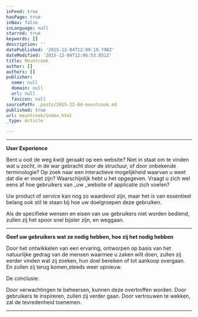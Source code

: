 ```yaml
---
inFeed: true
hasPage: true
inNav: false
inLanguage: null
starred: true
keywords: []
description: ''
datePublished: '2015-12-04T12:09:19.798Z'
dateModified: '2015-12-04T12:06:53.851Z'
title: Mountcook
author: []
authors: []
publisher:
  name: null
  domain: null
  url: null
  favicon: null
sourcePath: _posts/2015-12-04-mountcook.md
published: true
url: mountcook/index.html
_type: Article

---
```

****

**User
Experience**

Bent u ooit de weg kwijt geraakt op een website? Niet in staat om te
vinden wat u zocht, in de war gebracht door de structuur, of door onbekende
terminologie? Op zoek naar een interactieve mogelijkheid waarvan u weet dat die
er moet zijn? Waarschijnlijk hebt u het opgegeven. Vraagt u zich wel eens af
hoe gebruikers van _uw _website of
applicatie zich voelen?

Uw product of service kan nog zo waardevol zijn, maar het is van
essentieel belang ook stil te staan bij hoe uw doelgroepen deze gebruiken.

Als de specifieke wensen en eisen van uw
gebruikers niet worden bediend, zullen zij het spoor snel bijster zijn, en
weggaan.

****

**Geef uw gebruikers wat ze nodig
hebben, hoe zij het nodig hebben**

Door het ontwikkelen van een ervaring, ontworpen op basis van het
natuurlijke gedrag van de mensen waarmee u zaken wilt doen, zullen zij eerder
vinden wat zij zoeken, hun doel bereiken of tot aankoop overgaan. En zullen zij
terug komen,steeds weer opnieuw.

De conclusie:

Door verwachtingen te beheersen, kunnen deze overtroffen worden. Door
gebruikers te inspireren, zullen zij verder gaan. Door vertrouwen te wekken,
zal de tevredenheid toenemen.

****
